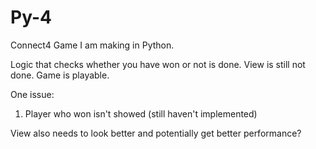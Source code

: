 # Py-4
Connect4 Game I am making in Python.

Logic that checks whether you have won or not is done. View is still not done. Game is playable.

One issue:
1. Player who won isn't showed (still haven't implemented)

View also needs to look better and potentially get better performance?

